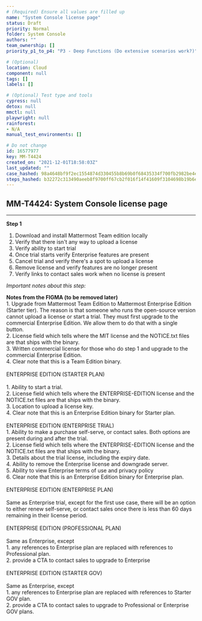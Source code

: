 ```yaml
---
# (Required) Ensure all values are filled up
name: "System Console license page"
status: Draft
priority: Normal
folder: System Console
authors: ""
team_ownership: []
priority_p1_to_p4: "P3 - Deep Functions (Do extensive scenarios work?)"

# (Optional)
location: Cloud
component: null
tags: []
labels: []

# (Optional) Test type and tools
cypress: null
detox: null
mmctl: null
playwright: null
rainforest: 
- N/A
manual_test_environments: []

# Do not change
id: 16577977
key: MM-T4424
created_on: "2021-12-01T18:58:03Z"
last_updated: ""
case_hashed: 98a4648bf9f2ec1554874d330455b8b69b0f68435334f700fb2982be4e4e0f33611204548a8dd4ee2e1e8402a536c599
steps_hashed: b32272c313490aeeb8f9700ff67cb2f016f14f41609f3104698b19b6e94420f51731cd9803b95091b10b524a9b204d23
---
```


<!-- (Auto-generated) Based on frontmatter's "key" and "name" -->

## MM-T4424: System Console license page

---

**Step 1**

1. Download and install Mattermost Team edition locally
2. Verify that there isn't any way to upload a license
3. Verify ability to start trial
4. Once trial starts verify Enterprise features are present
5. Cancel trial and verify there's a spot to upload a license
6. Remove license and verify features are no longer present
7. Verify links to contact sales work when no license is present

_Important notes about this step:_

**Notes from the FIGMA (to be removed later)**\
1\. Upgrade from Mattermost Team Edition to Mattermost Enterprise Edition (Starter tier). The reason is that someone who runs the open-source version cannot upload a license or start a trial. They must first upgrade to the commercial Enterprise Edition. We allow them to do that with a single button.\
2\. License field which tells where the MIT license and the NOTICE.txt files are that ships with the binary.\
3\. Written commercial license for those who do step 1 and upgrade to the commercial Enterprise Edition.\
4\. Clear note that this is a Team Edition binary.\
\
ENTERPRISE EDITION (STARTER PLAN)\
\
1\. Ability to start a trial.\
2\. License field which tells where the ENTERPRISE-EDITION license and the NOTICE.txt files are that ships with the binary.\
3\. Location to upload a license key.\
4\. Clear note that this is an Enterprise Edition binary for Starter plan.\
\
ENTERPRISE EDITION (ENTERPRISE TRIAL)\
1\. Ability to make a purchase self-serve, or contact sales. Both options are present during and after the trial.\
2\. License field which tells where the ENTERPRISE-EDITION license and the NOTICE.txt files are that ships with the binary.\
3\. Details about the trial license, including the expiry date.\
4\. Ability to remove the Enterprise license and downgrade server.\
5\. Ability to view Enterprise terms of use and privacy policy\
6\. Clear note that this is an Enterprise Edition binary for Enterprise plan.\
\
ENTERPRISE EDITION (ENTERPRISE PLAN)\
\
Same as Enterprise trial, except for the first use case, there will be an option to either renew self-serve, or contact sales once there is less than 60 days remaining in their license period.\
\
ENTERPRISE EDITION (PROFESSIONAL PLAN)\
\
Same as Enterprise, except\
1\. any references to Enterprise plan are replaced with references to Professional plan.\
2\. provide a CTA to contact sales to upgrade to Enterprise\
\
ENTERPRISE EDITION (STARTER GOV)\
\
Same as Enterprise, except\
1\. any references to Enterprise plan are replaced with references to Starter GOV plan.\
2\. provide a CTA to contact sales to upgrade to Professional or Enterprise GOV plans.
